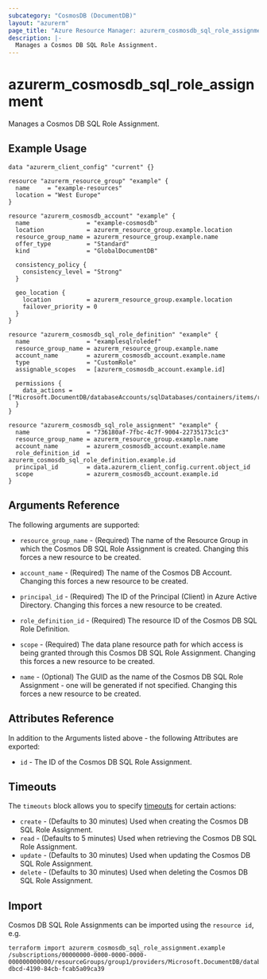```yaml
---
subcategory: "CosmosDB (DocumentDB)"
layout: "azurerm"
page_title: "Azure Resource Manager: azurerm_cosmosdb_sql_role_assignment"
description: |-
  Manages a Cosmos DB SQL Role Assignment.
---
```


# azurerm_cosmosdb_sql_role_assignment

Manages a Cosmos DB SQL Role Assignment.

## Example Usage

```hcl
data "azurerm_client_config" "current" {}

resource "azurerm_resource_group" "example" {
  name     = "example-resources"
  location = "West Europe"
}

resource "azurerm_cosmosdb_account" "example" {
  name                = "example-cosmosdb"
  location            = azurerm_resource_group.example.location
  resource_group_name = azurerm_resource_group.example.name
  offer_type          = "Standard"
  kind                = "GlobalDocumentDB"

  consistency_policy {
    consistency_level = "Strong"
  }

  geo_location {
    location          = azurerm_resource_group.example.location
    failover_priority = 0
  }
}

resource "azurerm_cosmosdb_sql_role_definition" "example" {
  name                = "examplesqlroledef"
  resource_group_name = azurerm_resource_group.example.name
  account_name        = azurerm_cosmosdb_account.example.name
  type                = "CustomRole"
  assignable_scopes   = [azurerm_cosmosdb_account.example.id]

  permissions {
    data_actions = ["Microsoft.DocumentDB/databaseAccounts/sqlDatabases/containers/items/read"]
  }
}

resource "azurerm_cosmosdb_sql_role_assignment" "example" {
  name                = "736180af-7fbc-4c7f-9004-22735173c1c3"
  resource_group_name = azurerm_resource_group.example.name
  account_name        = azurerm_cosmosdb_account.example.name
  role_definition_id  = azurerm_cosmosdb_sql_role_definition.example.id
  principal_id        = data.azurerm_client_config.current.object_id
  scope               = azurerm_cosmosdb_account.example.id
}
```

## Arguments Reference

The following arguments are supported:

* `resource_group_name` - (Required) The name of the Resource Group in which the Cosmos DB SQL Role Assignment is created. Changing this forces a new resource to be created.

* `account_name` - (Required) The name of the Cosmos DB Account. Changing this forces a new resource to be created.

* `principal_id` - (Required) The ID of the Principal (Client) in Azure Active Directory. Changing this forces a new resource to be created.

* `role_definition_id` - (Required) The resource ID of the Cosmos DB SQL Role Definition.

* `scope` - (Required) The data plane resource path for which access is being granted through this Cosmos DB SQL Role Assignment. Changing this forces a new resource to be created.

* `name` - (Optional) The GUID as the name of the Cosmos DB SQL Role Assignment - one will be generated if not specified. Changing this forces a new resource to be created.

## Attributes Reference

In addition to the Arguments listed above - the following Attributes are exported:

* `id` - The ID of the Cosmos DB SQL Role Assignment.

## Timeouts

The `timeouts` block allows you to specify [timeouts](https://www.terraform.io/language/resources/syntax#operation-timeouts) for certain actions:

* `create` - (Defaults to 30 minutes) Used when creating the Cosmos DB SQL Role Assignment.
* `read` - (Defaults to 5 minutes) Used when retrieving the Cosmos DB SQL Role Assignment.
* `update` - (Defaults to 30 minutes) Used when updating the Cosmos DB SQL Role Assignment.
* `delete` - (Defaults to 30 minutes) Used when deleting the Cosmos DB SQL Role Assignment.

## Import

Cosmos DB SQL Role Assignments can be imported using the `resource id`, e.g.

```shell
terraform import azurerm_cosmosdb_sql_role_assignment.example /subscriptions/00000000-0000-0000-0000-000000000000/resourceGroups/group1/providers/Microsoft.DocumentDB/databaseAccounts/account1/sqlRoleAssignments/9e007587-dbcd-4190-84cb-fcab5a09ca39
```
